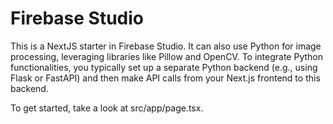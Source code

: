 # Firebase Studio

This is a NextJS starter in Firebase Studio.
It can also use Python for image processing, leveraging libraries like Pillow and OpenCV. To integrate Python functionalities, you typically set up a separate Python backend (e.g., using Flask or FastAPI) and then make API calls from your Next.js frontend to this backend.

To get started, take a look at src/app/page.tsx.

